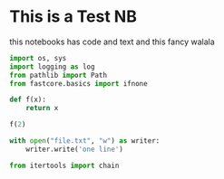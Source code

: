  
# This is a Test NB  
this notebooks has code and text and this fancy walala 

```python
import os, sys
import logging as log
from pathlib import Path
from fastcore.basics import ifnone

def f(x): 
    return x
```


```python
f(2)
```


```python
with open("file.txt", "w") as writer:
    writer.write('one line')
```


```python
from itertools import chain
```

